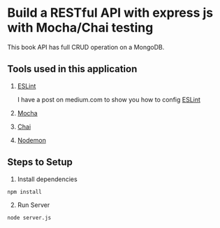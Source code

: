 # Build a RESTful API with express js with Mocha/Chai testing

This book API has full CRUD operation on a MongoDB.

## Tools used in this application

1. [ESLint](https://github.com/eslint/eslint)

   I have a post on medium.com to show you how to config [ESLint](https://medium.com/@ljn787/how-to-set-up-eslint-with-airbnb-javascript-style-guide-on-vs-code-215d1bd34903)

2. [Mocha](https://github.com/mochajs/mocha)

3. [Chai](https://github.com/chaijs/chai)

4. [Nodemon](https://github.com/remy/nodemon)

## Steps to Setup

1. Install dependencies

```bash
npm install
```

2. Run Server

```bash
node server.js
```
